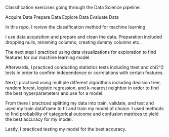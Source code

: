 Classification exercises going through the Data Science pipeline:

Acquire Data
Prepare Data
Explore Data
Evaluate Data

In this repo, I review the classification method for machine learning.

I use data acquisition and prepare and clean the data. Preparation included dropping nulls, renaming columns, creating dummy columns etc..

The next step I practiced using data visualizations for exploration to find features for our machine learning model.

Afterwards, I practiced conducting statistics tests including ttest and chi2^2 tests in order to confirm independence or correlations with certain features.

Next,I practiced using multiple different algorithms including decision tree, random forest, logistic regression, and k-nearest neighbor in order to find the best hyperparameters and use for a model.

From there I practiced splitting my data into train, validate, and test and used my train dataframe to fit and train my model of choice. I used methods to find probability of categorical outcome and confusion matrices to yield the best accuracy for my model.

Lastly, I practiced testing my model for the best accuracy.
